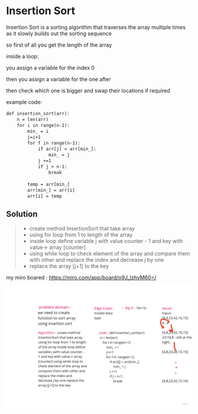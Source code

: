 # Insertion Sort

Insertion Sort is a sorting algorithm that traverses the array multiple times as it slowly builds out the sorting sequence

so first of all you get the length of the array

inside a loop:

you assign a variable for the index 0

then you assign a variable for the one after

then check which one is bigger and swap their locations if required

example code:

```
def insertion_sort(arr):
    n = len(arr)
    for i in range(n-1):
        min_ = i
        j=i+1
        for f in range(n-1):
            if arr[j] < arr[min_]:
                min_ = j
            j +=1
            if j > n-1:
                break

        temp = arr[min_]
        arr[min_] = arr[i]
        arr[i] = temp
```


## Solution
> - create method InsertionSort that take array
> - using for loop from 1 to length of the array
> - inside loop define variable j with value counter  - 1 and key with value-> array [counter]
> - using while loop to check element of the array and compare them with other and replace the index and decrease j by one
> - replace the array [j+1] to the key

my miro boared : 
https://miro.com/app/board/o9J_lzhvM60=/ 

![Insertion Sort](insertion_sort.jpg)